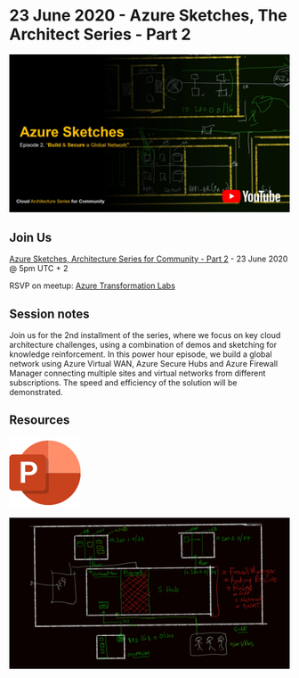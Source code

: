 # 23 June 2020 - Azure Sketches, The Architect Series - Part 2

[![](files/20200623/cover.jpg)](https://youtu.be/A6UwCcCEUxQ)

## Join Us

[Azure Sketches, Architecture Series for Community - Part 2](https://www.meetup.com/Azure-Transformation-Labs/events/271102120/) - 23 June 2020 @ 5pm UTC + 2

RSVP on meetup: [Azure Transformation Labs](https://www.meetup.com/Azure-Transformation-Labs/)

## Session notes

Join us for the 2nd installment of the series, where we focus on key cloud architecture challenges, using a combination of demos and sketching for knowledge reinforcement. In this power hour episode, we build a global network using Azure Virtual WAN, Azure Secure Hubs and Azure Firewall Manager connecting multiple sites and virtual networks from different subscriptions. The speed and efficiency of the solution will be demonstrated.

## Resources

[![](files/_common/pptx.png)](files/20200623/Azure_Architects_-_Part_2_Build_and_Secure_a_Global_Network.pptx)

[![](files/20200623/Azure_Architects_-_Part_2_Build_and_Secure_a_Global_Network.jpg)](files/20200623/Azure_Architects_-_Part_2_Build_and_Secure_a_Global_Network.jpg)
